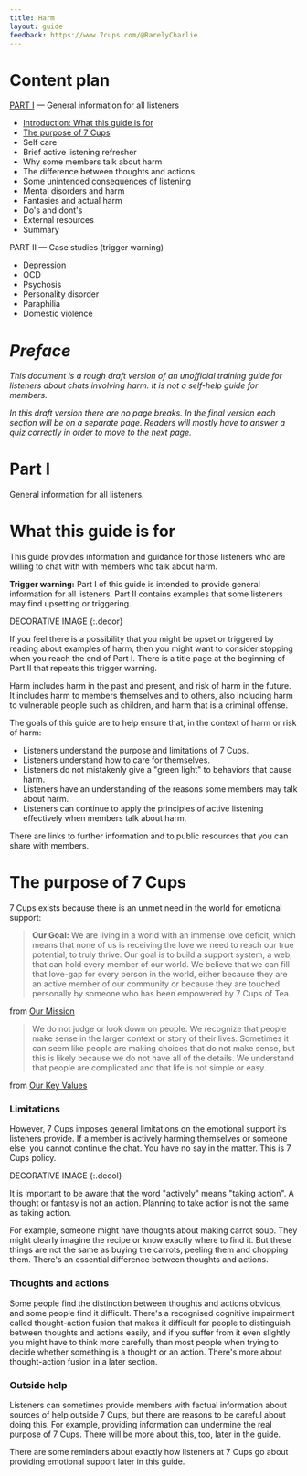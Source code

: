 ```yaml
---
title: Harm
layout: guide
feedback: https://www.7cups.com/@RarelyCharlie
---
```

# Content plan
[PART I](#part-i) — General information for all listeners
-	[Introduction: What this guide is for](#what-this-guide-is-for)
-	[The purpose of 7 Cups](#the-purpose-of-7-cups)
-	Self care
-	Brief active listening refresher
-	Why some members talk about harm
-	The difference between thoughts and actions
-	Some unintended consequences of listening
-	Mental disorders and harm
-	Fantasies and actual harm
-	Do's and dont's
-	External resources
-	Summary
	
PART II — Case studies (trigger warning)
-	Depression
-	OCD
-	Psychosis
-	Personality disorder
-	Paraphilia
-	Domestic violence

# *Preface*
*This document is a rough draft version of an unofficial training guide for listeners about chats involving harm. It is not a self-help guide for members.*

*In this draft version there are no page breaks. In the final version each section will be on a separate page. Readers will mostly have to answer a quiz correctly in order to move to the next page.*

# Part I
General information for all listeners.

# What this guide is for
This guide provides information and guidance for those listeners who are willing to chat with with members who talk about harm.

**Trigger warning:** Part I of this guide is intended to provide general information for all listeners. Part II contains examples that some listeners may find upsetting or triggering. 

DECORATIVE IMAGE
{:.decor}

If you feel there is a possibility that you might be upset or triggered by reading about examples of harm, then you might want to consider stopping when you reach the end of Part I. There is a title page at the beginning of Part II that repeats this trigger warning.

Harm includes harm in the past and present, and risk of harm in the future. It includes harm to members themselves and to others, also including harm to vulnerable people such as children, and harm that is a criminal offense.

The goals of this guide are to help ensure that, in the context of harm or risk of harm:
- Listeners understand the purpose and limitations of 7 Cups.
- Listeners understand how to care for themselves.
- Listeners do not mistakenly give a "green light" to behaviors that cause harm.
- Listeners have an understanding of the reasons some members may talk about harm.
- Listeners can continue to apply the principles of active listening effectively when members talk about harm.

There are links to further information and to public resources that you can share with members.

# The purpose of 7 Cups

7 Cups exists because there is an unmet need in the world for emotional support:

> **Our Goal:** We are living in a world with an immense love deficit, which means that none of us is receiving the love we need to reach our true potential, to truly thrive. Our goal is to build a support system, a web, that can hold every member of our world.  We believe that we can fill that love-gap for every person in the world, either because they are an active member of our community or because they are touched personally by someone who has been empowered by 7 Cups of Tea.
	
from [Our Mission](https://www.7cups.com/forum/GlensNook_84/OurVisionforaBetterWorld_334/OurMission_18219/1/)

> We do not judge or look down on people. We recognize that people make sense in the larger context or story of their lives. Sometimes it can seem like people are making choices that do not make sense, but this is likely because we do not have all of the details. We understand that people are complicated and that life is not simple or easy.
	
from [Our Key Values](https://www.7cups.com/about/values.php)

### Limitations

However, 7 Cups imposes general limitations on the emotional support its listeners provide. If a member is actively harming themselves or someone else, you cannot continue the chat. You have no say in the matter. This is 7 Cups policy.

DECORATIVE IMAGE
{:.decol}

It is important to be aware that the word "actively" means "taking action". A thought or fantasy is not an action. Planning to take action is not the same as taking action.

For example, someone might have thoughts about making carrot soup. They might clearly imagine the recipe or know exactly where to find it. But these things are not the same as buying the carrots, peeling them and chopping them. There's an essential difference between thoughts and actions.

### Thoughts and actions

Some people find the distinction between thoughts and actions obvious, and some people find it difficult. There's a recognised cognitive impairment called thought-action fusion that makes it difficult for people to distinguish between thoughts and actions easily, and if you suffer from it even slightly you might have to think more carefully than most people when trying to decide whether something is a thought or an action. There's more about thought-action fusion in a later section.

### Outside help

Listeners can sometimes provide members with factual information about sources of help outside 7 Cups, but there are reasons to be careful about doing this. For example, providing information can undermine the real purpose of 7 Cups. There will be more about this, too, later in the guide.

There are some reminders about exactly how listeners at 7 Cups go about providing emotional support later in this guide.
